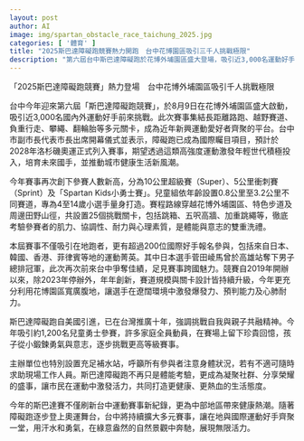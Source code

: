 ```yaml
---
layout: post
author: AI
image: img/spartan_obstacle_race_taichung_2025.jpg
categories: [ '體育' ]
title: "2025斯巴達障礙跑競賽熱力開跑　台中花博園區吸引三千人挑戰極限"
description: "第六屆台中斯巴達障礙跑於花博外埔園區盛大登場，吸引近3,000名運動好手同場競技，賽道涵蓋長距離路跑、越野、負重及攀爬等多元關卡。今年賽程升級分為10公里超級賽、5公里衝刺賽與兒童專屬賽道，吸引逾1,200名小勇士參賽，勇者齊聚挑戰自我。賽事自美國引進十年，成為台灣健康生活新風潮，並有超過200位國際選手參加，展現跨國魅力。活動不僅提升台中運動賽事新高度，也讓城市社群共融、分享榮耀。"
---
```

「2025斯巴達障礙跑競賽」熱力登場　台中花博外埔園區吸引千人挑戰極限

台中今年迎來第六屆「斯巴達障礙跑競賽」，於8月9日在花博外埔園區盛大啟動，吸引近3,000名國內外運動好手前來挑戰。此次賽事集結長距離路跑、越野賽道、負重行走、攀繩、翻輪胎等多元關卡，成為近年新興運動愛好者齊聚的平台。台中市副市長代表市長出席開幕儀式並表示，障礙跑已成為國際矚目項目，預計於2028年洛杉磯奧運正式列入賽事，期望透過這類高強度運動激發年輕世代積極投入，培育未來國手，並推動城市健康生活新風潮。

今年賽事再次創下參賽人數新高，分為10公里超級賽（Super）、5公里衝刺賽（Sprint）及「Spartan Kids小勇士賽」。兒童組依年齡設置0.8公里至3.2公里不同賽道，專為4至14歲小選手量身打造。賽程路線穿越花博外埔園區、特色步道及周邊田野山徑，共設置25個挑戰關卡，包括跳箱、五呎高牆、加重跳繩等，徹底考驗參賽者的肌力、協調性、耐力與心理素質，是體能與意志的雙重洗禮。

本屆賽事不僅吸引在地跑者，更有超過200位國際好手報名參與，包括來自日本、韓國、香港、菲律賓等地的運動菁英。其中日本選手菅田崚馬曾於高雄站奪下男子總排冠軍，此次再次前來台中爭奪佳績，足見賽事跨國魅力。競賽自2019年開辦以來，除2023年停辦外，年年創新，賽道規模與關卡設計皆持續升級，今年更充分利用花博園區寬廣腹地，讓選手在遼闊環境中激發爆發力、預判能力及心肺耐力。

斯巴達障礙跑自美國引進，已在台灣推廣十年，強調挑戰自我與親子共融精神。今年吸引約1,200名兒童勇士參賽，許多家庭全員動員，在賽場上留下珍貴回憶，孩子從小鍛鍊勇氣與意志，逐步挑戰更高等級賽事。

主辦單位也特別設置充足補水站，呼籲所有參與者注意身體狀況，若有不適可隨時求助現場工作人員。斯巴達障礙跑不再只是體能考驗，更成為凝聚社群、分享榮耀的盛事，讓市民在運動中激發活力，共同打造更健康、更熱血的生活態度。

今年的斯巴達賽不僅刷新台中運動賽事新紀錄，更為中部地區帶來健康熱潮。隨著障礙跑逐步登上奧運舞台，台中將持續擴大多元賽事，讓在地與國際運動好手齊聚一堂，用汗水和勇氣，在綠意盎然的自然景觀中奔馳，展現無限活力。